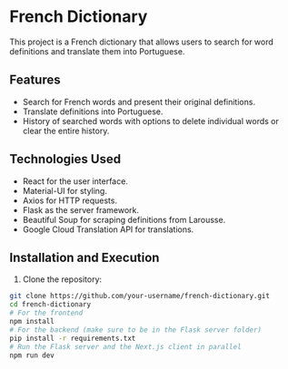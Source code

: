 # French Dictionary

This project is a French dictionary that allows users to search for word definitions and translate them into Portuguese.

## Features

- Search for French words and present their original definitions.
- Translate definitions into Portuguese.
- History of searched words with options to delete individual words or clear the entire history.

## Technologies Used

- React for the user interface.
- Material-UI for styling.
- Axios for HTTP requests.
- Flask as the server framework.
- Beautiful Soup for scraping definitions from Larousse.
- Google Cloud Translation API for translations.

## Installation and Execution

1. Clone the repository:

```bash
git clone https://github.com/your-username/french-dictionary.git
cd french-dictionary
# For the frontend
npm install
# For the backend (make sure to be in the Flask server folder)
pip install -r requirements.txt
# Run the Flask server and the Next.js client in parallel
npm run dev

